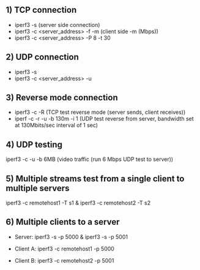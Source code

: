 ## 1) TCP connection
  * iperf3 -s    (server side connection)
  * iperf3 -c <server_address> -f -m  (client side -m (Mbps))
  * iperf3 -c <server_address> -P 8 -t 30


## 2) UDP connection
  * iperf3 -s 
  * iperf3 -c <server_address> -u

## 3) Reverse mode connection
  * iperf3 -c <remotehost> -R   (TCP test reverse mode (server sends, client receives))
  * iperf -c <remotehost> -r  -u  -b 130m -i 1 (UDP test reverse from server, bandwidth set at 130Mbits/sec interval of 1 sec)

## 4) UDP testing
iperf3 -c <remotehost> -u  -b 6MB   (video traffic (run 6 Mbps UDP test to server))

## 5) Multiple streams test from a single client to multiple servers 
iperf3 -c remotehost1 -T s1 & iperf3 -c remotehost2 -T s2

## 6) Multiple clients to a server
   * Server:
     iperf3 -s -p 5000 & iperf3 -s -p 5001

   * Client A:
     iperf3 -c remotehost1 -p 5000

   * Client B:
     iperf3 -c remotehost2 -p 5001